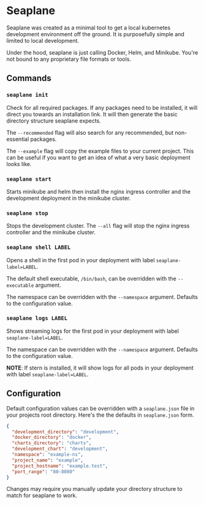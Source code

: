 # Seaplane
Seaplane was created as a minimal tool to get a local kubernetes development environment off the ground. It is 
purposefully simple and limited to local development.

Under the hood, seaplane is just calling Docker, Helm, and Minikube. You're not bound to any proprietary file formats 
or tools.

## Commands
### `seaplane init`
Check for all required packages. If any packages need to be installed, it will direct you
towards an installation link. It will then generate the basic directory structure seaplane expects. 

The `--recommended` flag will also search for any recommended, but non-essential packages.

The `--example` flag will copy the example files to your current project. This can be useful if you want to get an idea
of what a very basic deployment looks like.

### `seaplane start`
Starts minikube and helm then install the nginx ingress controller and the development deployment in the minikube 
cluster. 

### `seaplane stop`
Stops the development cluster. The `--all` flag will stop the nginx ingress controller and the minikube cluster.

### `seaplane shell LABEL`
Opens a shell in the first pod in your deployment with label `seaplane-label=LABEL`. 

The default shell executable, `/bin/bash`, can be overridden with the `--executable` argument.

The namespace can be overridden with the `--namespace` argument. Defaults to the configuration value.

### `seaplane logs LABEL`
Shows streaming logs for the first pod in your deployment with label `seaplane-label=LABEL`. 

The namespace can be overridden with the `--namespace` argument. Defaults to the configuration value.

**NOTE**: If stern is installed, it will show logs for all pods in your deployment with label `seaplane-label=LABEL`.

## Configuration
Default configuration values can be overridden with a `seaplane.json` file in your projects root directory. Here's the 
the defaults in `seaplane.json` form.

```json
{
  "development_directory": "development",
  "docker_directory": "docker",
  "charts_directory": "charts",
  "development_chart": "development",
  "namespace": "example-ns",
  "project_name": "example",
  "project_hostname": "example.test",
  "port_range": "80-8080"
}

```

Changes may require you manually update your directory structure to match for seaplane to work.
